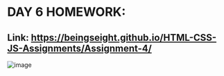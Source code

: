 # DAY 6 HOMEWORK:
## Link: https://beingseight.github.io/HTML-CSS-JS-Assignments/Assignment-4/
![image](https://github.com/user-attachments/assets/135b7b05-e31a-4158-9d02-347d537ff942)
